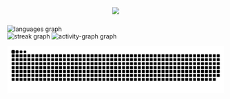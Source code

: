 <h1 align="center">
    <img src="https://readme-typing-svg.herokuapp.com/?font=Righteous&size=35&center=true&vCenter=true&width=500&height=70&duration=4000&lines=Hi+There!+👋;+I'm+Nghlong3004!;" />
</h1>
<div align="left">
<img src="https://github-readme-stats.vercel.app/api/top-langs?username=nghlong3004&locale=en&hide_title=false&layout=compact&card_width=400&langs_count=5&theme=gruvbox_light&hide_border=false" height="100"  alt="languages graph" /> 
</div>
<div align="left">
  <img src="https://streak-stats.demolab.com?user=nghlong3004&locale=en&mode=daily&theme=dracula&hide_border=false&border_radius=8" height="150" alt="streak graph" /> 
  <img src="https://github-readme-activity-graph.vercel.app/graph?username=nghlong3004&radius=50&hide_border=false&theme=material-palenight" height="150" alt="activity-graph graph"  />
</div>

![snake_gif](https://github.com/nghlong3004/nghlong3004/blob/output/github-snake.svg)
